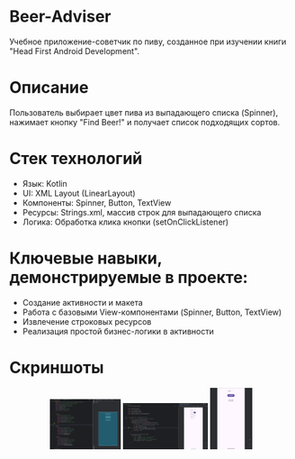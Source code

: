 # Beer-Adviser
Учебное приложение-советчик по пиву, созданное при изучении книги "Head First Android Development".

# Описание
Пользователь выбирает цвет пива из выпадающего списка (Spinner), нажимает кнопку "Find Beer!" и получает список подходящих сортов.

# Стек технологий
- Язык: Kotlin
- UI: XML Layout (LinearLayout)
- Компоненты: Spinner, Button, TextView
- Ресурсы: Strings.xml, массив строк для выпадающего списка
- Логика: Обработка клика кнопки (setOnClickListener)

# Ключевые навыки, демонстрируемые в проекте:
- Создание активности и макета
- Работа с базовыми View-компонентами (Spinner, Button, TextView)
- Извлечение строковых ресурсов
- Реализация простой бизнес-логики в активности

# Скриншоты
<p align="center">
  <img src="screenshots/activity_layout.xml.png" width="25%" />
  <img src="screenshots/main_activity_code.kt.png" width="30%" />
  <img src="screenshots/beer_list_example.png" width="15%" />
</p>
